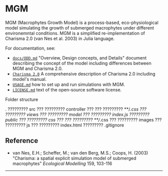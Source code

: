 # MGM
MGM (Macrophytes Growth Model) is a process-based, eco-physiological model simulating the growth of submerged macrophytes under different environemntal conditions. MGM is a simplified re-implementation of Charisma 2.0 (van Nes et al. 2003) in Julia language.

For documentation, see: 
- [`docs/ODD.md`](https://github.com/AnneLew/MGM/blob/master/doc/ODD.md) 
  "Overview, Design concepts, and Details" document describing the concept of the model including differences between MGM and Charisma 2.0.
- [`Charisma 2.0`](https://www.projectenaew.wur.nl/charisma/) A comprehensive description of Charisma 2.0 including model's manual.
- [`USAGE.md`](https://github.com/AnneLew/MGM/blob/master/USAGE.md) 
  how to set up and run simulations with MGM.
- [`LICENSE.md`](https://github.com/AnneLew/MGM/blob/master/LICENSE.txt) text of the open-source software license.


Folder structure

.
????????? src
???   ????????? controller
???   ???   ????????? **/*.css
???   ????????? views
???   ????????? model
???   ????????? index.js
????????? public
???   ????????? css
???   ???   ????????? **/*.css
???   ????????? images
???   ????????? js
???   ????????? index.html
????????? .gitignore


## Reference

- van Nes, E.H.; Scheffer, M.; van den Berg, M.S.; Coops, H. (2003) "Charisma:
  a spatial explicit simulation model of submerged macrophytes" 
  *Ecological Modelling* 159, 103-116

---

